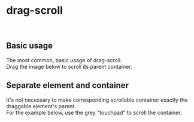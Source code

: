 <script setup>
    import ShowcaseBasicUsage from "/showcases/drag-scroll/basic-usage.vue"
    import ShowcaseSeparateElementAndContainer from "/showcases/drag-scroll/separate-element-and-container.vue"
</script>



# drag-scroll
<br />
<c-craft-badge-group
    readme="https://github.com/Wolff-H/drag-scroll/blob/master/README.md"
    github="https://github.com/Wolff-H/drag-scroll"
    npm="https://npmjs.com/package/@wolff-h/drag-scroll"
/>

## Basic usage

The most common, basic usage of drag-scroll.  
Drag the image below to scroll its parent container.

<ShowcaseBasicUsage />

## Separate element and container

It's not necessary to make corresponding scrollable container exactly the draggable element's parent.  
For the example below, use the grey "touchpad" to scroll the container.

<ShowcaseSeparateElementAndContainer />